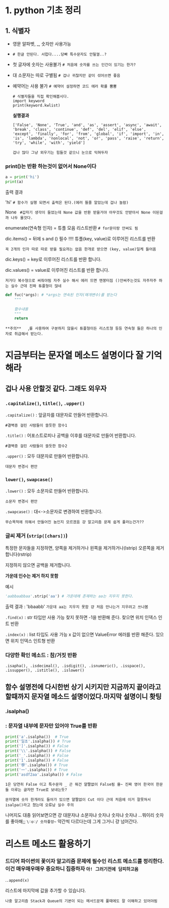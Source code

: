 # 1. python 기초 정리

## 1. 식별자

* 영문 알파벳, _, 숫자만 사용가능 

* `# 한글 안된다. 서럽다....당빠 특수문자도 안될껄..?`

* 첫 글자에 숫자는 사용불가 `# 처음에 숫자를 쓰는 인간이 있기는 한가?`

* 대 소문자는 따로 구별됨 `# 겁나 귀찮지만 같이 섞어쓰면 좋음`

* 예약어는 사용 불가 `# 예약어 설정하면 코드 에러 확률 뿜뿜`

  ```pyhton
  # 식별자들을 직접 확인해봅시다.
  import keyword
  print(keyword.kwlist)
  ```

  **실행결과**

  ```
  ['False', 'None', 'True', 'and', 'as', 'assert', 'async', 'await', 'break', 'class', 'continue', 'def', 'del', 'elif', 'else', 'except', 'finally', 'for', 'from', 'global', 'if', 'import', 'in', 'is', 'lambda', 'nonlocal', 'not', 'or', 'pass', 'raise', 'return', 'try', 'while', 'with', 'yield']
  ```

  `겁나 많다 그냥 외우기는 힘들것 같으니 눈으로 익혀두자`





### print()는 반환 하는것이 없어서 None이다

```python
a = print('hi')
print(a)
```

출력 결과 

'hi' `# 함수가 실행 되면서 출력은 된다.(에러 뜰줄 알았는데 겁나 놀람)`

None  ` #갑자기 생각이 들었는데 None 값을 반환 받을거야 아무것도 안받아서 None 이된걸까 나두 몰것다.`



enumerate(연속형 인자) = 튜플 모음 리스트반환 `# for문이랑 안써도 됨`

dic.items() = 뒤에 s and () 필수 !!!! 튜플(key, value)로 이루어진 리스트를 반환

`꼭 2개의 인자 따로 따로 받을 필요까는 없음 한개로 받으면 (key, value)일케 들어옴`

dic.keys() = key로 이루어진 리스트를 반환 합니다.

dic.values() = value로 이루어진 리스트를 반환 합니다.		

`저거다 복수형으로 써줘야됨 자주 실수 해서 에러 뜨면 멘붕터짐 ()안써주는것도 자주자주 하는 실수 근데 진짜 튜플형이 많네`



```python
def fuc(*args): # *args는 연속된 인자(매개변수)를 받는다
    """
    
    함수내용
    """
    return

```

`**주의**   `,`를 사용하여 구분하지 않을시 튜플형이든 리스트형 등등 연속형 들은 하나의 인자로 취급해서 받는다.`





# 지금부터는 문자열 메소드 설명이다 잘 기억해라



## 겁나 사용 안할것 같다. 그래도 외우자

### `.capitalize()`, `title()`, `.upper()`

`.capitalize()` : 앞글자를 대문자로 만들어 반환합니다.

`#결벽증 걸린 사람들이 쓸듯한 함수1`

`.title()` : 어포스트로피나 공백을 이후를 대문자로 만들어 반환합니다.

`#결벽증 걸린 사람들이 쓸듯한 함수2`

`.upper()` : 모두 대문자로 만들어 반환합니다.

`대문자 변경시 편안`



### `lower()`, `swapcase()`

`.lower()` : 모두 소문자로 만들어 반환합니다.

`소문자 변경시 편안`

`.swapcase()` : 대<->소문자로 변경하여 반환합니다.

`무슨목적에 의해서 만들어진 놈인지 모르겠음 걍 알고리즘 문제 쉽게 풀라는건가??`



### 글씨 제거 (`strip([chars])`)

특정한 문자들을 지정하면, 양쪽을 제거하거나 왼쪽을 제거하거나(lstrip) 오른쪽을 제거합니다(rstrip)

지정하지 않으면 공백을 제거합니다.

**가운데 인수는 제거 하지 못함**

예시 

```python
'aabbaabbaa'.strip('aa') # 가운데에 존재하는 aa는 지우지 못한다.
```

출력 결과 : 'bbaabb' `가운데 aa는 지우지 못함 걍 처음 만나는거 지우려고 쓰나봄`



`.find(x)`  :  str 타입만 사용 가능 찾지 못하면 -1을 반환해 준다. 찾으면 위치 인덱스 인트 반환

`.index(x)` :  list 타입도 사용 가능 x 값이 없으면 ValueError 에러를 반환 해준다. 있으면 위치 인덱스 인트형 반환



### 다양한 확인 메소드 : 참/거짓 반환

```
.isapha(), .isdecimal(), .isdigit(), .isnumeric(), .isspace(), .issupper(), .istitle(), .islower()
```



## 함수 설명전에 다시한번 상기 시키지만 지금까지 끝이라고 할때까지 문자열 메소드 설명이었다.마지막 설명이니 홧팅

### .isalpha()  

### : 문자열 내부에 문자만 있어야  True를 반환

```python
print('a'.isalpha())  # True
print('일초'.isalpha()) # True
print(']'.isalpha()) # False
print('\\'.isalpha()) # False
print('_'.isalpha()) # False
print('1'.isalpha()) # False
print('學'.isalpha()) # True
print('一'.isalpha()) # True
print('asdf2aa'.isalpha()) # False
```

`1은 당연히 False 이고 특수문자 _ 곤 뭐건 얄짤없이 False됨 욜~ 진짜 영어 한국어 한문들 이루는 글자만 True로 보내는듯?`

`문자열에 숫자 한개라도 들어가 있으면 얄짤없이 Cut 이다 근데 처음에 이거 잘못쳐서 isalpa()라고 쳤는데 오류남 실수 주의`

나머지도 대충 읽어보면으면 걍 대문자냐 소문자냐 숫자냐 숫자냐 숫자냐 ...뭐이리 숫자를 좋아해;; `\♡o♡/ 숫자좋앙~`  약간씩 다르다는데 그게 그거니 걍 넘어간다.



# 리스트 메소드 활용하기

### 드디어 파이썬의 꽃이자 알고리즘 문제에 필수인 리스트 메소드를 정리한다. 이건 매우매우매우 중요하니 집중하자 `아! 그러기전에 담피하고옴`

.`.append(x)`

리스트에 마지막에 값을 추가할 수 있습니다.

`나중 알고리즘 Stack과 Queue의 기본이 되는 메서드문제 풀때에도 잘 이해하고 있어야됨 `

